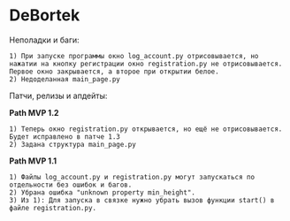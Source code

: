 # DeBortek

Неполадки и баги:
	
	1) При запуске программы окно log_account.py отрисовывается, но нажатии на кнопку регистрации окно registration.py не отрисовывается. Первое окно закрывается, а второе при открытии белое.
	2) Недоделанная main_page.py

Патчи, релизы и апдейты:

__Path MVP 1.2__

	1) Теперь окно registration.py открывается, но ещё не отрисовывается. Будет исправлено в патче 1.3
	2) Задана структура main_page.py

__Path MVP 1.1__

	1) Файлы log_account.py и registration.py могут запускаться по отдельности без ошибок и багов.
	2) Убрана ошибка "unknown property min_height".
	3) Из 1): Для запуска в связке нужно убрать вызов функции start() в файле registration.py.
	
  
